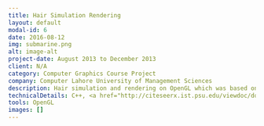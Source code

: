 ```yaml
---
title: Hair Simulation Rendering
layout: default
modal-id: 6
date: 2016-08-12
img: submarine.png
alt: image-alt
project-date: August 2013 to December 2013
client: N/A
category: Computer Graphics Course Project
company: Computer Lahore University of Management Sciences
description: Hair simulation and rendering on OpenGL which was based on a wisp hair model animated by a modified cantilever beam simulation. Project was based on the publication of "Realistic Real-Time Hair Simulation and Rendering" which can be found in the technical details below.
technicalDetails: C++, <a href="http://citeseerx.ist.psu.edu/viewdoc/download?doi=10.1.1.208.5578&rep=rep1&type=pdf"> Hair Simulation Publication</a>
tools: OpenGL
images: []
---
```




